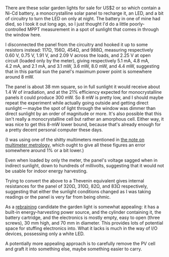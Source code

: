 There are these solar garden lights for sale for US$2 or so which
contain a Ni-Cd battery, a monocrystalline solar panel to recharge it,
an LED, and a bit of circuitry to turn the LED on only at night.  The
battery in one of mine had died, so I took it out long ago, so I just
thought I'd do a little poorly-controlled MPPT measurement in a spot
of sunlight that comes in through the window here.

I disconnected the panel from the circuitry and hooked it up to some
resistors instead: 117Ω, 156Ω, 454Ω, and 988Ω, measuring respectively
0.60 V, 0.75 V, 1.91 V, and 2.09 V across the loads, and 2.25 V at
open circuit (loaded only by the meter), giving respectively 5.1 mA,
4.8 mA, 4.2 mA, and 2.1 mA, and 3.1 mW, 3.6 mW, 8.0 mW, and 4.4 mW,
suggesting that in this partial sun the panel's maximum power point is
somewhere around 8 mW.

The panel is about 38 mm square, so in full sunlight it would receive
about 1.4 W of irradiation, and at the 21% efficiency expected for
monocrystalline panels it could produce 300 mW.  So 8 mW is pretty
low, and I should maybe repeat the experiment while actually going
outside and getting direct sunlight — maybe the spot of light through
the window was dimmer than direct sunlight by an order of magnitude or
more.  It's also possible that this isn't really a monocrystalline
cell but rather an amorphous cell.  Either way, it was nice to get
this 8-mW lower bound, because that's already enough for a pretty
decent personal computer these days.

(I was using one of the shitty multimeters mentioned in [the note on
multimeter metrology](multimeter-metrology.md), which ought to give
all these figures an error somewhere around 1% or a bit lower.)

Even when loaded by only the meter, the panel's voltage sagged when in
indirect sunlight, down to hundreds of millivolts, suggesting that it
would not be usable for indoor energy harvesting.

Trying to convert the above to a Thevenin equivalent gives internal
resistances for the panel of 320Ω, 310Ω, 82Ω, and 83Ω respectively,
suggesting that either the sunlight conditions changed as I was taking
readings or the panel is very far from being ohmic.

As a [rebraining](rebraining.md) candidate the garden light is
somewhat appealing: it has a built-in energy-harvesting power source,
and the cylinder containing it, the battery cartridge, and the
electronics is mostly empty, easy to open (three screws), 30 mm high,
and 70 mm in diameter.  This provides lots of potential space for
stuffing electronics into.  What it lacks is much in the way of I/O
devices, possessing only a white LED.

A potentially more appealing approach is to carefully remove the PV
cell and graft it into something else, maybe something easier to
carry.